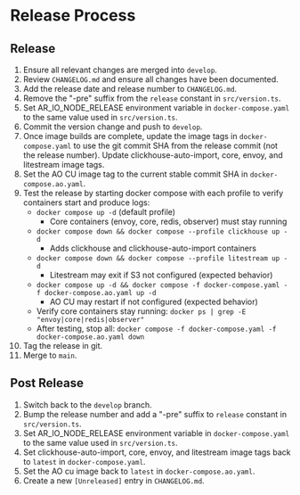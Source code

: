 # Release Process

## Release

1. Ensure all relevant changes are merged into `develop`.
2. Review `CHANGELOG.md` and ensure all changes have been documented.
3. Add the release date and release number to `CHANGELOG.md`.
4. Remove the "-pre" suffix from the `release` constant in `src/version.ts`.
5. Set AR_IO_NODE_RELEASE environment variable in `docker-compose.yaml` to the
   same value used in `src/version.ts`.
6. Commit the version change and push to `develop`.
7. Once image builds are complete, update the image tags in `docker-compose.yaml`
   to use the git commit SHA from the release commit (not the release number).
   Update clickhouse-auto-import, core, envoy, and litestream image tags.
8. Set the AO CU image tag to the current stable commit SHA in
   `docker-compose.ao.yaml`.
9. Test the release by starting docker compose with each profile to verify
   containers start and produce logs:
   - `docker compose up -d` (default profile)
     - Core containers (envoy, core, redis, observer) must stay running
   - `docker compose down && docker compose --profile clickhouse up -d` 
     - Adds clickhouse and clickhouse-auto-import containers
   - `docker compose down && docker compose --profile litestream up -d`
     - Litestream may exit if S3 not configured (expected behavior)
   - `docker compose up -d && docker compose -f docker-compose.yaml -f docker-compose.ao.yaml up -d`
     - AO CU may restart if not configured (expected behavior)
   - Verify core containers stay running: `docker ps | grep -E "envoy|core|redis|observer"`
   - After testing, stop all: `docker compose -f docker-compose.yaml -f docker-compose.ao.yaml down`
10. Tag the release in git.
11. Merge to `main`.

## Post Release

1. Switch back to the `develop` branch.
2. Bump the release number and add a "-pre" suffix to `release` constant in
   `src/version.ts`.
3. Set AR_IO_NODE_RELEASE environment variable in `docker-compose.yaml` to the
   same value used in `src/version.ts`.
4. Set clickhouse-auto-import, core, envoy, and litestream image tags back to
   `latest` in `docker-compose.yaml`.
5. Set the AO cu image back to `latest` in `docker-compose.ao.yaml`.
6. Create a new `[Unreleased]` entry in `CHANGELOG.md`.
